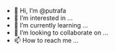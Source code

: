 - 👋 Hi, I’m @putrafa
- 👀 I’m interested in ...
- 🌱 I’m currently learning ...
- 💞️ I’m looking to collaborate on ...
- 📫 How to reach me ...

<!---
putrafa/putrafa is a ✨ special ✨ repository because its `README.md` (this file) appears on your GitHub profile.
You can click the Preview link to take a look at your changes.
--->
